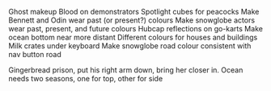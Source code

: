 Ghost makeup
Blood on demonstrators
Spotlight cubes for peacocks
Make Bennett and Odin wear past (or present?) colours
Make snowglobe actors wear past, present, and future colours
Hubcap reflections on go-karts
Make ocean bottom near more distant
Different colours for houses and buildings
Milk crates under keyboard
Make snowglobe road colour consistent with nav button road

Gingerbread prison, put his right arm down, bring her closer in.
Ocean needs two seasons, one for top, other for side